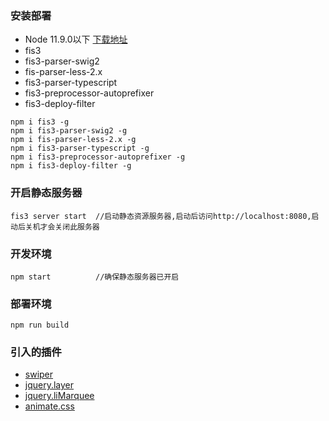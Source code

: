 ### 安装部署
* Node 11.9.0以下 [下载地址](https://nodejs.org/download/release/latest-v10.x/)
* fis3
* fis3-parser-swig2 
* fis-parser-less-2.x
* fis3-parser-typescript
* fis3-preprocessor-autoprefixer
* fis3-deploy-filter 

```
npm i fis3 -g
npm i fis3-parser-swig2 -g
npm i fis-parser-less-2.x -g
npm i fis3-parser-typescript -g
npm i fis3-preprocessor-autoprefixer -g
npm i fis3-deploy-filter -g
```


### 开启静态服务器
```
fis3 server start  //启动静态资源服务器,启动后访问http://localhost:8080,启动后关机才会关闭此服务器
```

### 开发环境 
```
npm start          //确保静态服务器已开启
```

### 部署环境
```
npm run build
```

### 引入的插件
* [swiper]('https://www.swiper.com.cn/demo/index.html')
* [jquery.layer]('http://layer.layui.com/')
* [jquery.liMarquee]('http://www.dowebok.com/demo/188/')
* [animate.css]('https://daneden.github.io/animate.css/')
